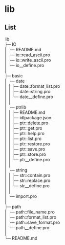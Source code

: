 # lib


## List
 lib                               
    ├─ IO                              
    │   ├─ README.md                   
    │   ├─ io::read_ascii.pro          
    │   ├─ io::write_ascii.pro         
    │   └─ io__define.pro              
    │   
    ├─ basic                           
    │   ├─ date                        
    │   │   ├─ date::format_list.pro   
    │   │   ├─ date::string.pro        
    │   │   └─ date__define.pro        
    │   │   
    │   ├─ ptrlib                      
    │   │   ├─ README.md               
    │   │   ├─ idlpackage.json         
    │   │   ├─ ptr::delete.pro         
    │   │   ├─ ptr::get.pro            
    │   │   ├─ ptr::help.pro           
    │   │   ├─ ptr::list.pro           
    │   │   ├─ ptr::restore.pro        
    │   │   ├─ ptr::save.pro           
    │   │   ├─ ptr::store.pro          
    │   │   └─ ptr__define.pro         
    │   │   
    │   ├─ string                      
    │   │   ├─ str::contain.pro        
    │   │   ├─ str::replace.pro        
    │   │   └─ str__define.pro         
    │   │   
    │   └─ import.pro                  
    │   
    ├─ path                            
    │   ├─ path::file_name.pro         
    │   ├─ path::format_list.pro       
    │   ├─ path::save_format.pro      
    │   └─ path__define.pro            
    │   
    └─ README.md                      
